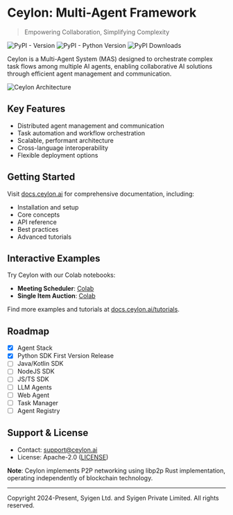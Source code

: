 # Ceylon: Multi-Agent Framework

> Empowering Collaboration, Simplifying Complexity

![PyPI - Version](https://img.shields.io/pypi/v/ceylon.svg) ![PyPI - Python Version](https://img.shields.io/pypi/pyversions/ceylon.svg) ![PyPI Downloads](https://img.shields.io/pypi/dm/ceylon)

Ceylon is a Multi-Agent System (MAS) designed to orchestrate complex task flows among multiple AI agents, enabling collaborative AI solutions through efficient agent management and communication.

![Ceylon Architecture](https://github.com/ceylonai/ceylon/blob/master/contents/images/img.png?raw=True)

## Key Features

- Distributed agent management and communication
- Task automation and workflow orchestration
- Scalable, performant architecture
- Cross-language interoperability
- Flexible deployment options

## Getting Started

Visit [docs.ceylon.ai](https://docs.ceylon.ai) for comprehensive documentation, including:

- Installation and setup
- Core concepts
- API reference
- Best practices
- Advanced tutorials

## Interactive Examples

Try Ceylon with our Colab notebooks:

- **Meeting Scheduler**: [Colab](https://colab.research.google.com/drive/1C-E9BN992k5sZYeJWnVrsWA5_ryaaT8m?usp=sharing)
- **Single Item Auction**: [Colab](https://colab.research.google.com/drive/12o76s4CyGvOpUaACDYIaYmJgJE1hC81Y#scrollTo=_4dqqO616ifQ)

Find more examples and tutorials at [docs.ceylon.ai/tutorials](https://docs.ceylon.ai/tutorials).

## Roadmap

- [X] Agent Stack
- [X] Python SDK First Version Release
- [ ] Java/Kotlin SDK
- [ ] NodeJS SDK
- [ ] JS/TS SDK
- [ ] LLM Agents
- [ ] Web Agent
- [ ] Task Manager
- [ ] Agent Registry

## Support & License

- Contact: [support@ceylon.ai](mailto:support@ceylon.ai)
- License: Apache-2.0 ([LICENSE](LICENSE))

**Note**: Ceylon implements P2P networking using libp2p Rust implementation, operating independently of blockchain technology.

---
Copyright 2024-Present, Syigen Ltd. and Syigen Private Limited. All rights reserved.
